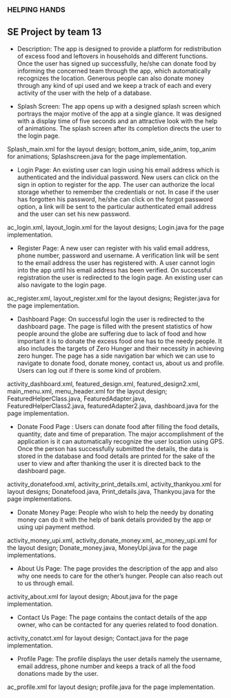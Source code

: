 ###  HELPING HANDS
 ## SE Project by team 13 

* Description:
			The app is designed to provide a platform for redistribution of excess food and leftovers in households and different functions. Once the user has signed up successfully, he/she can donate food by informing the concerned team through the app, which automatically recognizes the location. Generous people can also donate money through any kind of upi used and we keep a track of each and every activity of the user with the help of a database.

* Splash Screen:
		The app  opens up with a designed splash screen which portrays the major motive of the app at a single glance. It was designed with a display time of five seconds and an attractive look with the help of animations. The splash screen after its completion directs the user to the login page.

Splash_main.xml for the layout design;
bottom_anim, side_anim, top_anim for animations; Splashscreen.java for the page implementation.

* Login Page:
		An existing user can login using his email address which is authenticated and the individual password. New users can click on the sign in option to register for the app. The user can authorize the local storage whether to remember the credentials or not. In case if the user has forgotten his password, he/she can click on the forgot password option, a link will be sent to the particular authenticated email address and the user can set his new password.

ac_login.xml, layout_login.xml for the layout designs;
Login.java for the page implementation.

* Register Page:
		A new user can register with his valid email address, phone number, password and username. A verification link will be sent to the email address the user has registered with. A user cannot login into the app until his email address has been verified. On successful registration the user is redirected to the login page. An existing user can also navigate to the login page. 

ac_register.xml, layout_register.xml for the layout designs; 
Register.java for the page implementation. 

* Dashboard Page:
		On successful login the user is redirected to the dashboard page. The page is filled with the present statistics of how people around the globe are suffering due to lack of food and how important it is to donate the excess food one has to the needy people. It also includes the targets of Zero Hunger and their necessity in achieving zero hunger. The page has a side navigation bar which we can use to navigate to donate food, donate money, contact us, about us and profile. Users can log out if there is some kind of problem. 

activity_dashboard.xml, featured_design.xml, featured_design2.xml, main_menu.xml, menu_header.xml for the layout design;
FeaturedHelperClass.java, FeaturedAdapter.java, FeaturedHelperClass2.java, featuredAdapter2.java, dashboard.java for the page implementation.

* Donate Food Page :
		Users can donate food after filling the food details, quantity, date and time of preparation. The major accomplishment of the application is it can automatically recognize the user location using GPS. Once the person has successfully submitted the details, the data is stored in the database and food details are printed for the sake of the user to view and after thanking the user it is directed back to the dashboard page.

activity_donatefood.xml, activity_print_details.xml, activity_thankyou.xml for layout designs;
Donatefood.java, Print_details.java, Thankyou.java for the page implementations.

* Donate Money Page:
		People who wish to help the needy by donating money can do it with the help of bank details provided by the app or using upi payment method.

activity_money_upi.xml, activity_donate_money.xml, ac_money_upi.xml for the layout design;
Donate_money.java, MoneyUpi.java for the page implementations.



* About Us Page:
		The page provides the description of the app and also why one needs to care for the other’s hunger. People can also reach out to us through email.

activity_about.xml for layout design;
About.java for the page implementation.

* Contact Us Page:
		The page contains the contact details of the app owner, who can be contacted for any queries related to food donation. 

activity_conatct.xml for layout design;
Contact.java for the page implementation.

* Profile Page:
	         The profile displays the user details namely the username, email address, phone number and keeps a track of all the food donations made by the user.

ac_profile.xml for layout design;
profile.java for the page implementation.


		
		 
			

